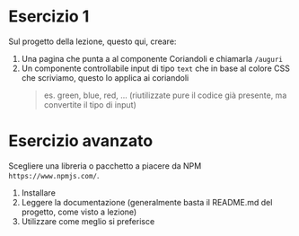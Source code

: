 # Esercizio 1

Sul progetto della lezione, questo qui, creare:

1. Una pagina che punta a al componente Coriandoli e chiamarla `/auguri`
2. Un componente controllabile input di tipo `text` che in base al colore CSS che scriviamo, questo lo applica ai coriandoli
   > es. green, blue, red, ... (riutilizzate pure il codice già presente, ma convertite il tipo di input)

# Esercizio avanzato

Scegliere una libreria o pacchetto a piacere da NPM `https://www.npmjs.com/`.

1. Installare
2. Leggere la documentazione (generalmente basta il README.md del progetto, come visto a lezione)
3. Utilizzare come meglio si preferisce

